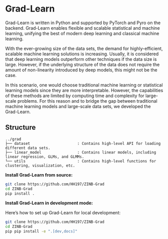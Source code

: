 # Grad-Learn

Grad-Learn is written in Python and supported by PyTorch and Pyro on the backend.
Grad-Learn enables flexible and scalable statistical and machine learning, unifying the best of modern deep learning and 
classical machine learning.

With the ever-growing size of the data sets, the demand for highly-efficient, scalable machine learning solutions is 
increasing. Usually, it is considered that deep learning models outperform other techniques if the data size is large. 
However, if the underlying structure of the data does not require the amount of non-linearity introduced by deep models,
this might not be the case. 

In this scenario, one would choose traditional machine learning or statistical learning models since they are more 
interpretable. However, the capabilities of these methods are limited by computing time and complexity for large-scale 
problems. For this reason and to bridge the gap between traditional machine learning models and large-scale data sets, 
we developed the Grad-Learn.

## Structure
```
../grad
├── dataset                     : Contains high-level API for loading different data sets.
├── linear_model                : Contains linear models, including linear regression, GLMs, and GLMMs.
└── utils                       : Contains high-level functions for clustering, visualization, etc.
```

**Install Grad-Learn from source:**

```sh
git clone https://github.com/HH197/ZINB-Grad
cd ZINB-Grad
pip install .
```

**Install Grad-Learn in development mode:**

Here’s how to set up Grad-Learn for local development:

```sh
git clone https://github.com/HH197/ZINB-Grad
cd ZINB-Grad
pip pip install -e ".[dev,docs]"
```



